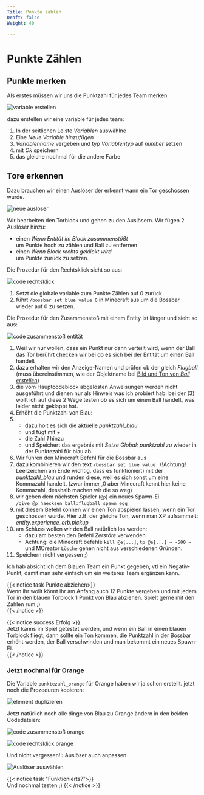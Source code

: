 ```yaml
---
Title: Punkte zählen
Draft: false
Weight: 40

---
```



# Punkte Zählen
## Punkte merken
Als erstes müssen wir uns die Punktzahl für jedes Team merken:

![variable erstellen](variable-erstellen.png)

dazu erstellen wir eine variable für jedes team:

1. In der seitlichen Leiste *Variablen* auswählne
2. Eine *Neue Variable hinzufügen*
3. *Variablenname* vergeben und typ *Variablentyp* auf *number* setzen
4. mit *Ok* speichern
5. das gleiche nochmal für die andere Farbe

## Tore erkennen
Dazu brauchen wir einen Auslöser der erkennt wann ein Tor geschossen wurde.

![neue auslöser](torblock-ausloeser.png)  

Wir bearbeiten den Torblock und gehen zu den Auslösern.
Wir fügen 2 Auslöser hinzu:

- einen *Wenn Entität im Block zusammenstößt*  
  um Punkte hoch zu zählen und Ball zu entfernen
- einen *Wenn Block rechts geklickt wird*  
  um Punkte zurück zu setzen.

Die Prozedur für den Rechtsklick sieht so aus:

![code rechtsklick](code-rechtsklick.png)

1. Setzt die globale variable zum Punkte Zählen auf 0 zurück
2. führt `/bossbar set blue value 0` in Minecraft aus um die Bossbar wieder auf 0 zu setzen.

Die Prozedur für den Zusammenstoß mit einem Entity ist länger und sieht so aus:

![code zusammenstoß entität](code-zusammenstoss-entitaet.png)

1. Weil wir nur wollen, dass ein Punkt nur dann verteilt wird, wenn der Ball das Tor berührt checken wir bei ob es sich bei der Entität um einen Ball handelt
2. dazu erhalten wir den Anzeige-Namen und prüfen ob der gleich *Flugball* (muss übereinstimmen, wie der Objektname bei [Bild und Ton von *Ball erstellen*](../02-ball-erstellen/ball-erstellen.md))
3. die vom Hauptcodeblock abgelösten Anweisungen werden nicht ausgeführt und dienen nur als Hinweis was ich probiert hab: bei der (3) wollt ich auf diese 2 Wege testen ob es sich um einen Ball handelt, was leider nicht geklappt hat.
4. Erhöht die Punktzahl von Blau:
5.  - dazu holt es sich die aktuelle *punktzahl_blau* 
    - und fügt mit *+* 
    - die Zahl *1* hinzu 
    - und Speichert das ergebnis mit *Setze Global: punktzahl zu* wieder in der Punktezahl für blau ab.
6. Wir führen den Minecraft Befehl für die Bossbar aus
7. dazu kombinieren wir den text `/bossbar set blue value ` (!Achtung! Leerzeichen am Ende wichtig, dass es funktioniert) mit der *punktzahl_blau* und runden diese, weil es sich sonst um eine Kommazahl handelt. (zwar immer ,0 aber Minecraft kennt hier keine Kommazahl, desshalb machen wir die so weg)
8. wir geben dem nächsten Spieler (`@p`) ein neues Spawn-Ei  
  `/give @p haecksen_ball:flugball_spawn_egg`
9. mit diesem Befehl können wir einen Ton abspielen lassen, wenn ein Tor geschossen wurde. Hier z.B. der gleiche Ton, wenn man XP aufsammelt: *entity.experience_orb.pickup*
10. am Schluss wollen wir den Ball natürlich los werden:  
    - dazu am besten den Befehl *Zerstöre* verwenden
    - Achtung: die Minecraft befehle `kill @e[...]`, `tp @e[...] ~ -500 ~` und MCreator `Lösche` gehen nicht aus verschiedenen Gründen.
11. Speichern nicht vergessen ;)

Ich hab absichtlich dem Blauen Team ein Punkt gegeben, vtl ein Negativ-Punkt, damit man sehr einfach um ein weiteres Team ergänzen kann.  

{{< notice task Punkte abziehen>}}  
Wenn ihr wollt könnt ihr am Anfang auch 12 Punkte vergeben und mit jedem Tor in den blauen Torblock 1 Punkt von Blau abziehen.
Spielt gerne mit den Zahlen rum ;)  
{{< /notice >}}  

{{< notice success Erfolg >}}  
Jetzt kanns im Spiel getestet werden, und wenn ein Ball in einen blauen Torblock fliegt, dann sollte ein Ton kommen, die Punktzahl in der Bossbar erhöht werden, der Ball verschwinden und man bekommt ein neues Spawn-Ei.  
{{< /notice >}}


### Jetzt nochmal für Orange
Die Variable `punktezahl_orange` für Orange haben wir ja schon erstellt.
jetzt noch die Prozeduren kopieren:

![element duplizieren](ide-code-kopieren.png)

Jetzt natürlich noch alle dinge von Blau zu Orange ändern in den beiden Codedateien:

![code zusammenstoß orange](code-zusammenstoss-entitaet-orange.png)

![code rechtsklick orange](code-rechtsklick-orange.png)

Und nicht vergessen!!: Auslöser auch anpassen

![Auslöser auswählen](torblock-ausloeser-orange.png)

{{< notice task "Funktionierts?">}}  
Und nochmal testen ;)
{{< /notice >}}